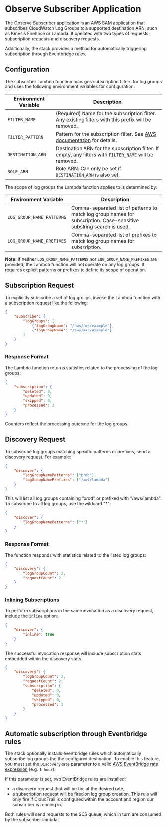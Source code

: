 # Observe Subscriber Application

The Observe Subscriber application is an AWS SAM application that subscribes CloudWatch Log Groups to a supported destination ARN, such as Kinesis Firehose or Lambda. It operates with two types of requests: subscription requests and discovery requests.

Additionally, the stack provides a method for automatically triggering subscription through Eventbridge rules.

## Configuration

The subscriber Lambda function manages subscription filters for log groups and uses the following environment variables for configuration:

| Environment Variable      | Description |
|---------------------------|-------------|
| `FILTER_NAME`             | (Required) Name for the subscription filter. Any existing filters with this prefix will be removed. |
| `FILTER_PATTERN`          | Pattern for the subscription filter. See [AWS documentation](https://docs.aws.amazon.com/AmazonCloudWatch/latest/logs/SubscriptionFilters.html) for details. |
| `DESTINATION_ARN`         | Destination ARN for the subscription filter. If empty, any filters with `FILTER_NAME` will be removed. |
| `ROLE_ARN`                | Role ARN. Can only be set if `DESTINATION_ARN` is also set.                                                                                   |

The scope of log groups the Lambda function applies to is determined by:

| Environment Variable      | Description |
|---------------------------|-------------|
| `LOG_GROUP_NAME_PATTERNS` | Comma-separated list of patterns to match log group names for subscription. Case-sensitive substring search is used. |
| `LOG_GROUP_NAME_PREFIXES` | Comma-separated list of prefixes to match log group names for subscription. |

**Note**: If neither `LOG_GROUP_NAME_PATTERNS` nor `LOG_GROUP_NAME_PREFIXES` are provided, the Lambda function will not operate on any log groups. It requires explicit patterns or prefixes to define its scope of operation.

## Subscription Request

To explicitly subscribe a set of log groups, invoke the Lambda function with a subscription request like the following:

```json
{
    "subscribe": {
        "logGroups": [
            {"logGroupName": "/aws/foo/example"},
            {"logGroupName": "/aws/bar/example"}
        ]
    }
}
```

### Response Format

The Lambda function returns statistics related to the processing of the log groups:

```json
{
    "subscription": {
        "deleted": 0,
        "updated": 0,
        "skipped": 0,
        "processed": 2
    }
}
```

Counters reflect the processing outcome for the log groups.

## Discovery Request

To subscribe log groups matching specific patterns or prefixes, send a discovery request. For example:

```json
{
    "discover": {
        "logGroupNamePatterns": ["prod"],
        "logGroupNamePrefixes": ["/aws/lambda"]
    }
}
```

This will list all log groups containing "prod" or prefixed with "/aws/lambda". To subscribe to all log groups, use the wildcard "*":

```json
{
    "discover": {
        "logGroupNamePatterns": ["*"]
    }
}
```

### Response Format

The function responds with statistics related to the listed log groups:

```json
{
    "discovery": {
        "logGroupCount": 3,
        "requestCount": 2
    }
}
```

### Inlining Subscriptions

To perform subscriptions in the same invocation as a discovery request, include the `inline` option:

```json
{
    "discover": {
        "inline": true
    }
}
```

The successful invocation response will include subscription stats embedded within the discovery stats.

```json
{
    "discovery": {
        "logGroupCount": 3,
        "requestCount": 2,
        "subscription": {
            "deleted": 0,
            "updated": 0,
            "skipped": 0,
            "processed": 3
        }
    }
}
```

## Automatic subscription through Eventbridge rules

The stack optionally installs eventbridge rules which automatically subscribe log groups the the configured destination. To enable this feature, you must set the `DiscoveryRate` parameter to a valid [AWS EventBridge rate expression](https://docs.aws.amazon.com/eventbridge/latest/userguide/eb-rate-expressions.html) (e.g. `1 hour`).

If this parameter is set, two EventBridge rules are installed:

- a discovery request that will be fire at the desired rate,
- a subscription request will be fired on log group creation. This rule will only fire if CloudTrail is configured within the account and region our subscriber is running in.

Both rules will send requests to the SQS queue, which in turn are consumed by the subscriber lambda.
